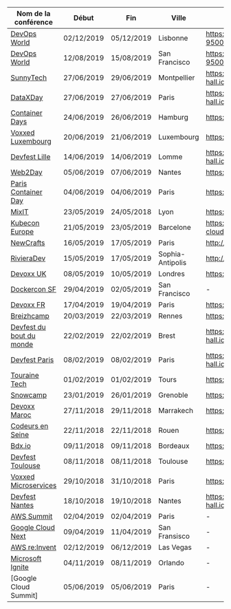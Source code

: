 | Nom de la conférence | Début | Fin | Ville | CFP | Début | Fin |
|-|-|-|-|-|-|-|
| [DevOps World](https://www.cloudbees.com/devops-world/lisbon) | 02/12/2019 | 05/12/2019 | Lisbonne | https://www.cvent.com/c/abstracts/6eb10034-9500-43a1-97cd-ab4d9230d7f9 | 09/01/2019 | 09/06/2019 |
| [DevOps World](https://www.cloudbees.com/devops-world/san-francisco) | 12/08/2019 | 15/08/2019 | San Francisco | https://www.cvent.com/c/abstracts/6eb10034-9500-43a1-97cd-ab4d9230d7f9 | 09/01/2019 | 10/03/2019 |
| [SunnyTech](https://sunny-tech.io/) | 27/06/2019 | 29/06/2019 | Montpellier | https://conference-hall.io/public/event/dWsbvnSTdg5v1pxwKhLM | 28/11/2018 | 28/02/2019 |
| [DataXDay](https://dataxday.fr/) | 27/06/2019 | 27/06/2019 | Paris | https://conference-hall.io/public/event/sciLlnq7UjZdqYhVCMHO | 15/01/2018 | 31/03/2019 |
| [Container Days](https://www.containerdays.io/) | 24/06/2019 | 26/06/2019 | Hamburg | https://sessionize.com/condays19 | 01/11/2018 | 01/02/2019 |
| [Voxxed Luxembourg](https://voxxeddays.com/luxembourg/) | 20/06/2019 | 21/06/2019 | Luxembourg | https://cfp-voxxed-lux.yajug.org/ | 15/01/2019 | 03/03/2019 |
| [Devfest Lille](https://devfest.gdglille.org/) | 14/06/2019 | 14/06/2019 | Lomme | https://conference-hall.io/public/event/6HVEO4aISYO7ctNdOIWx | 13/11/2018 | 31/03/2019 |
| [Web2Day](https://web2day.co/) | 05/06/2019 | 07/06/2019 | Nantes | https://web2day-2019.selecteev.io/ | 07/01/2019 | 03/03/2019 |
| [Paris Container Day](https://paris-container-day.fr/) | 04/06/2019 | 04/06/2019 | Paris | https://cfp.paris-container-day.fr/ | 15/01/2019 | 01/03/2019 |
| [MixIT](https://mixitconf.org/) | 23/05/2019 | 24/05/2018 | Lyon | https://sessionize.com/mixit19/ | 01/11/2018 | 20/01/2019 |
| [Kubecon Europe](https://events.linuxfoundation.org/events/kubecon-cloudnativecon-europe-2019/) | 21/05/2019 | 23/05/2019 | Barcelone | https://events.linuxfoundation.org/events/kubecon-cloudnativecon-europe-2019/cfp/ | 16/11/2018 | 18/01/2019 |
| [NewCrafts](https://ncrafts.io/) | 16/05/2019 | 17/05/2019 | Paris | http://cfp.ncrafts.io/ | 23/11/2018 | 03/03/2019 |
| [RivieraDev](http://rivieradev.fr/) | 15/05/2019 | 17/05/2019 | Sophia-Antipolis | http://rivieradev.fr/cfp | 19/11/2018 | 31/01/2019 |
| [Devoxx UK](https://www.devoxx.co.uk/) | 08/05/2019 | 10/05/2019 | Londres | https://devoxxuk19.confinabox.com/ | 15/11/2018 | 11/01/2019 |
| [Dockercon SF](https://www.docker.com/dockercon/) | 29/04/2019 | 02/05/2019 | San Francisco | - | - | - |
| [Devoxx FR](https://www.devoxx.fr/) | 17/04/2019 | 19/04/2019 | Paris | https://cfp.devoxx.fr/ | 01/12/2018 | 14/01/2019 |
| [Breizhcamp](https://www.breizhcamp.org/) | 20/03/2019 | 22/03/2019 | Rennes | https://breizhcamp.cfp.io/ | 12/10/2018 | 20/01/2019 |
| [Devfest du bout du monde](https://devfest.duboutdumonde.bzh/) | 22/02/2019 | 22/02/2019 | Brest | https://conference-hall.io/public/event/ECvcRjc9bRhEn6Q1nKPx | - | - |
| [Devfest Paris](https://devfest-paris-2019.firebaseapp.com/) | 08/02/2019 | 08/02/2019 | Paris | https://conference-hall.io/public/event/IaNjQ9YK9G4lMIhjvP9C | - | - |
| [Touraine Tech](https://touraine.tech/) | 01/02/2019 | 01/02/2019 | Tours | https://cfp.touraine.tech/ | 12/10/2018 | 09/12/2018 |
| [Snowcamp](http://snowcamp.io/fr/) | 23/01/2019 | 26/01/2019 | Grenoble | https://www.papercall.io/snowcamp-2019 | - | 04/11/2018 |
| [Devoxx Maroc](https://devoxx.ma/) | 27/11/2018 | 29/11/2018 | Marrakech | https://cfp.devoxx.ma/ | 04/06/2018 | 20/07/2018 |
| [Codeurs en Seine](https://www.codeursenseine.com/) | 22/11/2018 | 22/11/2018 | Rouen | https://codeursenseine.cfp.io/ | - | - |
| [Bdx.io](https://www.bdx.io/) | 09/11/2018 | 09/11/2018 | Bordeaux | https://cfp.bdx.io/ | 04/06/2018 | 31/08/2018 |
| [Devfest Toulouse](https://devfesttoulouse.fr/) | 08/11/2018 | 08/11/2018 | Toulouse | https://devfest-toulouse.cfp.io/ | - | - |
| [Voxxed Microservices](https://voxxeddays.com/microservices/) | 29/10/2018 | 31/10/2018 | Paris | https://vxdms2018.confinabox.com/ | 15/04/2018 | 31/05/2018 |
| [Devfest Nantes](https://devfest.gdgnantes.com/) | 18/10/2018 | 19/10/2018 | Nantes | https://conference-hall.io/public/event/inzOQDR94h4bAaOVd7Db | - | - |
| [AWS Summit](https://aws.amazon.com/fr/events/summits/paris/) | 02/04/2019 | 02/04/2019 | Paris | - | - | - |
| [Google Cloud Next](https://cloud.google.com/blog/products/gcp/mark-your-calendar-google-cloud-next-2019/) | 09/04/2019 | 11/04/2019 | San Fransisco | - | - | - |
| [AWS re:Invent](https://reinvent.awsevents.com/) | 02/12/2019 | 06/12/2019 | Las Vegas | - | - | - |
| [Microsoft Ignite](https://www.microsoft.com/en-us/ignite/) | 04/11/2019 | 08/11/2019 | Orlando | - | - | - |
| [Google Cloud Summit] | 05/06/2019 | 05/06/2019 | Paris | - | - | - |
